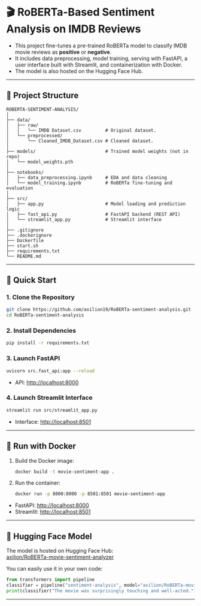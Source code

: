 # 🎬 RoBERTa-Based Sentiment Analysis on IMDB Reviews

- This project fine-tunes a pre-trained RoBERTa model to classify IMDB movie reviews as **positive** or **negative**.
- It includes data preprocessing, model training, serving with FastAPI, a user interface built with Streamlit, and containerization with Docker.
- The model is also hosted on the Hugging Face Hub.

---

## 📂 Project Structure

```
ROBERTA-SENTIMENT-ANALYSIS/
│
├── data/
│   ├── raw/
│   │   └── IMDB Dataset.csv         # Original dataset.
│   └── preprocessed/
│       └── Cleaned_IMDB_Dataset.csv # Cleaned dataset.
│
├── models/                          # Trained model weights (not in repo)
│   └── model_weights.pth
│
├── notebooks/
│   ├── data_preprocessing.ipynb     # EDA and data cleaning
│   └── model_training.ipynb         # RoBERTa fine-tuning and evaluation
│
├── src/
│   ├── app.py                       # Model loading and prediction logic
│   ├── fast_api.py                  # FastAPI backend (REST API)
│   └── streamlit_app.py             # Streamlit interface
│
├── .gitignore
├── .dockerignore
├── Dockerfile
├── start.sh
├── requirements.txt
└── README.md
```

---

## 🚀 Quick Start

### 1. Clone the Repository

```bash
git clone https://github.com/axilion19/RoBERTa-sentiment-analysis.git
cd RoBERTa-sentiment-analysis
```

### 2. Install Dependencies

```bash
pip install -r requirements.txt
```

### 3. Launch FastAPI

```bash
uvicorn src.fast_api:app --reload
```

- API: [http://localhost:8000](http://localhost:8000)

### 4. Launch Streamlit Interface

```bash
streamlit run src/streamlit_app.py
```

- Interface: [http://localhost:8501](http://localhost:8501)

---

## 🐳 Run with Docker

1. Build the Docker image:

   ```bash
   docker build -t movie-sentiment-app .
   ```

2. Run the container:

   ```bash
   docker run -p 8000:8000 -p 8501:8501 movie-sentiment-app
   ```

- FastAPI: [http://localhost:8000](http://localhost:8000)
- Streamlit: [http://localhost:8501](http://localhost:8501)

---

## 🤗 Hugging Face Model

The model is hosted on Hugging Face Hub:  
[axilion/RoBERTa-movie-sentiment-analyzer](https://huggingface.co/axilion/RoBERTa-movie-sentiment-analyzer)

You can easily use it in your own code:

```python
from transformers import pipeline
classifier = pipeline("sentiment-analysis", model="axilion/RoBERTa-movie-sentiment-analyzer")
print(classifier("The movie was surprisingly touching and well-acted."))
```

---
